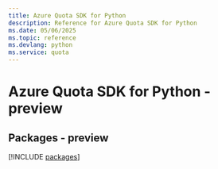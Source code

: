 ```yaml
---
title: Azure Quota SDK for Python
description: Reference for Azure Quota SDK for Python
ms.date: 05/06/2025
ms.topic: reference
ms.devlang: python
ms.service: quota
---
```

# Azure Quota SDK for Python - preview
## Packages - preview
[!INCLUDE [packages](quota-index.md)]